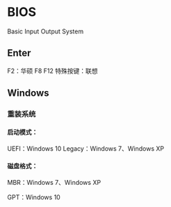 # BIOS
Basic Input Output System

## Enter
F2：华硕
F8
F12
特殊按键：联想

## Windows

### 重装系统

#### 启动模式：
UEFI：Windows 10
Legacy：Windows 7、Windows XP

#### 磁盘格式：
MBR：Windows 7、Windows XP

GPT：Windows 10


